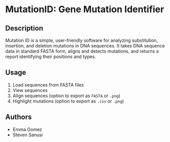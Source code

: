 # MutationID: Gene Mutation Identifier

## Description

Mutation ID is a simple, user-friendly software for analyzing substitution, insertion, and deletion mutations in DNA sequences. It takes DNA sequence data in standard FASTA form, aligns and detects mutations, and returns a report identifying their positions and types.

## Usage
1. Load sequences from FASTA files
2. View sequences
3. Align sequences (option to export as `FASTA` or `.png`)
4. Highlight mutations (option to export as `.csv` or `.png`)

## Authors
* Emma Gomez
* Steven Sanusi